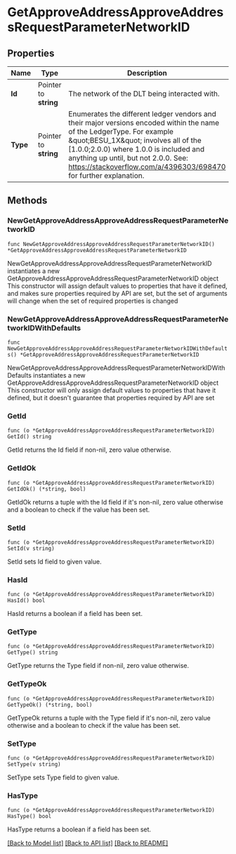 # GetApproveAddressApproveAddressRequestParameterNetworkID

## Properties

Name | Type | Description | Notes
------------ | ------------- | ------------- | -------------
**Id** | Pointer to **string** | The network of the DLT being interacted with. | [optional] 
**Type** | Pointer to **string** | Enumerates the different ledger vendors and their major versions encoded within the name of the LedgerType. For example \&quot;BESU_1X\&quot; involves all of the [1.0.0;2.0.0) where 1.0.0 is included and anything up until, but not 2.0.0. See: https://stackoverflow.com/a/4396303/698470 for further explanation. | [optional] 

## Methods

### NewGetApproveAddressApproveAddressRequestParameterNetworkID

`func NewGetApproveAddressApproveAddressRequestParameterNetworkID() *GetApproveAddressApproveAddressRequestParameterNetworkID`

NewGetApproveAddressApproveAddressRequestParameterNetworkID instantiates a new GetApproveAddressApproveAddressRequestParameterNetworkID object
This constructor will assign default values to properties that have it defined,
and makes sure properties required by API are set, but the set of arguments
will change when the set of required properties is changed

### NewGetApproveAddressApproveAddressRequestParameterNetworkIDWithDefaults

`func NewGetApproveAddressApproveAddressRequestParameterNetworkIDWithDefaults() *GetApproveAddressApproveAddressRequestParameterNetworkID`

NewGetApproveAddressApproveAddressRequestParameterNetworkIDWithDefaults instantiates a new GetApproveAddressApproveAddressRequestParameterNetworkID object
This constructor will only assign default values to properties that have it defined,
but it doesn't guarantee that properties required by API are set

### GetId

`func (o *GetApproveAddressApproveAddressRequestParameterNetworkID) GetId() string`

GetId returns the Id field if non-nil, zero value otherwise.

### GetIdOk

`func (o *GetApproveAddressApproveAddressRequestParameterNetworkID) GetIdOk() (*string, bool)`

GetIdOk returns a tuple with the Id field if it's non-nil, zero value otherwise
and a boolean to check if the value has been set.

### SetId

`func (o *GetApproveAddressApproveAddressRequestParameterNetworkID) SetId(v string)`

SetId sets Id field to given value.

### HasId

`func (o *GetApproveAddressApproveAddressRequestParameterNetworkID) HasId() bool`

HasId returns a boolean if a field has been set.

### GetType

`func (o *GetApproveAddressApproveAddressRequestParameterNetworkID) GetType() string`

GetType returns the Type field if non-nil, zero value otherwise.

### GetTypeOk

`func (o *GetApproveAddressApproveAddressRequestParameterNetworkID) GetTypeOk() (*string, bool)`

GetTypeOk returns a tuple with the Type field if it's non-nil, zero value otherwise
and a boolean to check if the value has been set.

### SetType

`func (o *GetApproveAddressApproveAddressRequestParameterNetworkID) SetType(v string)`

SetType sets Type field to given value.

### HasType

`func (o *GetApproveAddressApproveAddressRequestParameterNetworkID) HasType() bool`

HasType returns a boolean if a field has been set.


[[Back to Model list]](../README.md#documentation-for-models) [[Back to API list]](../README.md#documentation-for-api-endpoints) [[Back to README]](../README.md)


